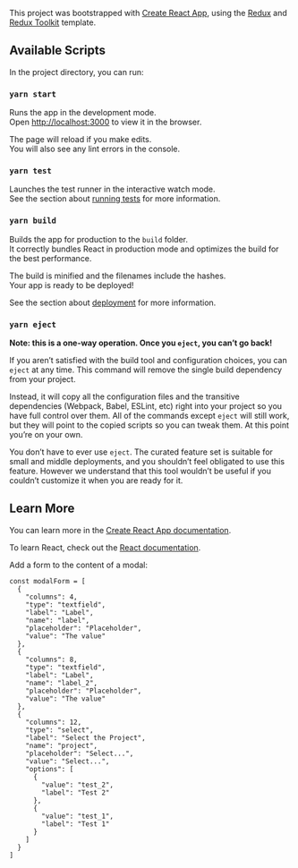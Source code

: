 This project was bootstrapped with [Create React App](https://github.com/facebook/create-react-app), using the [Redux](https://redux.js.org/) and [Redux Toolkit](https://redux-toolkit.js.org/) template.

## Available Scripts

In the project directory, you can run:

### `yarn start`

Runs the app in the development mode.<br />
Open [http://localhost:3000](http://localhost:3000) to view it in the browser.

The page will reload if you make edits.<br />
You will also see any lint errors in the console.

### `yarn test`

Launches the test runner in the interactive watch mode.<br />
See the section about [running tests](https://facebook.github.io/create-react-app/docs/running-tests) for more information.

### `yarn build`

Builds the app for production to the `build` folder.<br />
It correctly bundles React in production mode and optimizes the build for the best performance.

The build is minified and the filenames include the hashes.<br />
Your app is ready to be deployed!

See the section about [deployment](https://facebook.github.io/create-react-app/docs/deployment) for more information.

### `yarn eject`

**Note: this is a one-way operation. Once you `eject`, you can’t go back!**

If you aren’t satisfied with the build tool and configuration choices, you can `eject` at any time. This command will remove the single build dependency from your project.

Instead, it will copy all the configuration files and the transitive dependencies (Webpack, Babel, ESLint, etc) right into your project so you have full control over them. All of the commands except `eject` will still work, but they will point to the copied scripts so you can tweak them. At this point you’re on your own.

You don’t have to ever use `eject`. The curated feature set is suitable for small and middle deployments, and you shouldn’t feel obligated to use this feature. However we understand that this tool wouldn’t be useful if you couldn’t customize it when you are ready for it.

## Learn More

You can learn more in the [Create React App documentation](https://facebook.github.io/create-react-app/docs/getting-started).

To learn React, check out the [React documentation](https://reactjs.org/).

Add a form to the content of a modal:
```
const modalForm = [
  {
    "columns": 4,
    "type": "textfield",
    "label": "Label",
    "name": "label",
    "placeholder": "Placeholder",
    "value": "The value"
  },
  {
    "columns": 8,
    "type": "textfield",
    "label": "Label",
    "name": "label_2",
    "placeholder": "Placeholder",
    "value": "The value"
  },
  {
    "columns": 12,
    "type": "select",
    "label": "Select the Project",
    "name": "project",
    "placeholder": "Select...",
    "value": "Select...",
    "options": [
      {
        "value": "test_2",
        "label": "Test 2"
      },
      {
        "value": "test_1",
        "label": "Test 1"
      }
    ]
  }
]
```